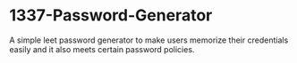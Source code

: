 # 1337-Password-Generator
A simple leet password generator to make users memorize their credentials easily and it also meets certain password policies.
